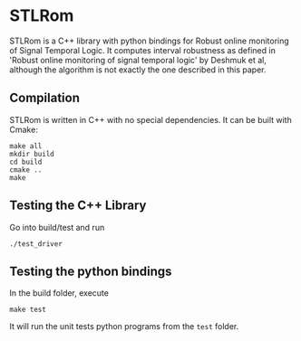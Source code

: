 # STLRom 

STLRom is a C++ library with python bindings for Robust online monitoring of Signal Temporal Logic. It computes interval robustness as defined in 'Robust online monitoring of signal temporal logic' by Deshmuk et al, although the algorithm is not exactly the one described in this paper. 

## Compilation

STLRom is written in C++ with no special dependencies. It can be built with Cmake:

```
make all
mkdir build
cd build
cmake ..
make
```

## Testing the C++ Library

Go into build/test and run 
```
./test_driver
```

## Testing the python bindings

In the build folder, execute
```
make test
```
It will run the unit tests  python programs from the `test` folder.

